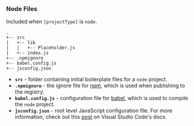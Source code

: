 ### Node Files

Included when `[projectType]` is `node`.

```
.
+-- src
|   +-- lib
|   |   +-- Placeholder.js
|   +-- index.js
+-- .npmignore
+-- babel.config.js
+-- jsconfig.json
```

- **`src`** - folder containing initial boilerplate files for a `node` project.
- **`.npmignore`** - the ignore file for [npm](https://www.npmjs.com/), which is used when publishing to the registry.
- **`babel.config.js`** - configuration file for [babel](https://babeljs.io/), which is used to compile the `node` project.
- **`jsconfig.json`** - root level JavaScript configuration file. For more information, check out this [post](https://code.visualstudio.com/docs/languages/jsconfig) on Visual Studio Code's docs.
